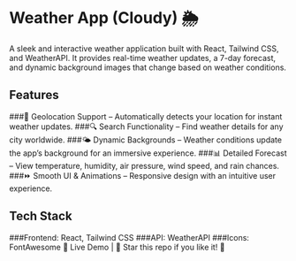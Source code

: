 # Weather App (Cloudy) 🌦️


A sleek and interactive weather application built with React, Tailwind CSS, and WeatherAPI. It provides real-time weather updates, a 7-day forecast, and dynamic background images that change based on weather conditions.

## Features
###📍 Geolocation Support – Automatically detects your location for instant weather updates.
###🔍 Search Functionality – Find weather details for any city worldwide.
###🌤️ Dynamic Backgrounds – Weather conditions update the app’s background for an immersive experience.
###📊 Detailed Forecast – View temperature, humidity, air pressure, wind speed, and rain chances.
###⏩ Smooth UI & Animations – Responsive design with an intuitive user experience.
## Tech Stack
###Frontend: React, Tailwind CSS
###API: WeatherAPI
###Icons: FontAwesome
🔗 Live Demo | 🌟 Star this repo if you like it! 🚀
